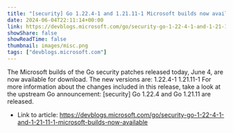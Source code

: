 ```yaml
---
title: "[security] Go 1.22.4-1 and 1.21.11-1 Microsoft builds now available"
date: 2024-06-04T22:11:14+00:00
link: https://devblogs.microsoft.com/go/security-go-1-22-4-1-and-1-21-11-1-microsoft-builds-now-available
showShare: false
showReadTime: false
thumbnail: images/misc.png
tags: ["devblogs.microsoft.com"]
---
```

The Microsoft builds of the Go security patches released today, June 4, are now available for download. The new versions are: 1.22.4-1 1.21.11-1 For more information about the changes included in this release, take a look at the upstream Go announcement: [security] Go 1.22.4 and Go 1.21.11 are released.

- Link to article: https://devblogs.microsoft.com/go/security-go-1-22-4-1-and-1-21-11-1-microsoft-builds-now-available